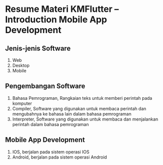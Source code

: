 # Resume Materi KMFlutter – Introduction Mobile App Development
## Jenis-jenis Software
1. Web
2. Desktop
3. Mobile

## Pengembangan Software
1. Bahasa Pemrograman, Rangkaian teks untuk memberi perintah pada komputer
2. Compiler, Software yang digunakan untuk membaca perintah dan mengubahnya ke bahasa lain dalam bahasa pemrograman
3. Interpreter, Software yang digunakan untuk membaca dan menjalankan perintah dalam bahasa pemrograman

## Mobile App Development
1. IOS, berjalan pada sistem operasi IOS 
2. Android, berjalan pada sistem operasi Android
